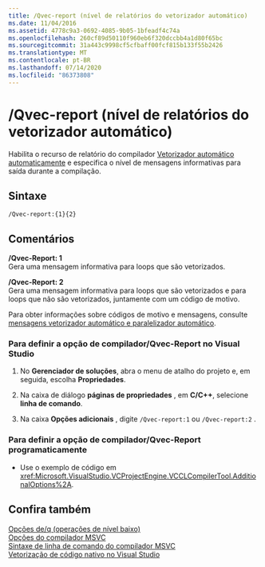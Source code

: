 ```yaml
---
title: /Qvec-report (nível de relatórios do vetorizador automático)
ms.date: 11/04/2016
ms.assetid: 4778c9a3-0692-4085-9b05-1bfeadf4c74a
ms.openlocfilehash: 260cf89d50110f960eb6f320dccbb4a1d80f65bc
ms.sourcegitcommit: 31a443c9998cf5cfbaff00fcf815b133f55b2426
ms.translationtype: MT
ms.contentlocale: pt-BR
ms.lasthandoff: 07/14/2020
ms.locfileid: "86373808"
---
```

# <a name="qvec-report-auto-vectorizer-reporting-level"></a>/Qvec-report (nível de relatórios do vetorizador automático)

Habilita o recurso de relatório do compilador [Vetorizador automático automaticamente](../../parallel/auto-parallelization-and-auto-vectorization.md) e especifica o nível de mensagens informativas para saída durante a compilação.

## <a name="syntax"></a>Sintaxe

```
/Qvec-report:{1}{2}
```

## <a name="remarks"></a>Comentários

**/Qvec-Report: 1**<br/>
Gera uma mensagem informativa para loops que são vetorizados.

**/Qvec-Report: 2**<br/>
Gera uma mensagem informativa para loops que são vetorizados e para loops que não são vetorizados, juntamente com um código de motivo.

Para obter informações sobre códigos de motivo e mensagens, consulte [mensagens vetorizador automático e paralelizador automático](../../error-messages/tool-errors/vectorizer-and-parallelizer-messages.md).

### <a name="to-set-the-qvec-report-compiler-option-in-visual-studio"></a>Para definir a opção de compilador/Qvec-Report no Visual Studio

1. No **Gerenciador de soluções**, abra o menu de atalho do projeto e, em seguida, escolha **Propriedades**.

1. Na caixa de diálogo **páginas de propriedades** , em **C/C++**, selecione **linha de comando**.

1. Na caixa **Opções adicionais** , digite `/Qvec-report:1` ou `/Qvec-report:2` .

### <a name="to-set-the-qvec-report-compiler-option-programmatically"></a>Para definir a opção de compilador/Qvec-Report programaticamente

- Use o exemplo de código em <xref:Microsoft.VisualStudio.VCProjectEngine.VCCLCompilerTool.AdditionalOptions%2A>.

## <a name="see-also"></a>Confira também

[Opções de/q (operações de nível baixo)](q-options-low-level-operations.md)<br/>
[Opções do compilador MSVC](compiler-options.md)<br/>
[Sintaxe de linha de comando do compilador MSVC](compiler-command-line-syntax.md)<br/>
[Vetorização de código nativo no Visual Studio](https://docs.microsoft.com/archive/blogs/nativeconcurrency/auto-vectorizer-in-visual-studio-2012-overview)

